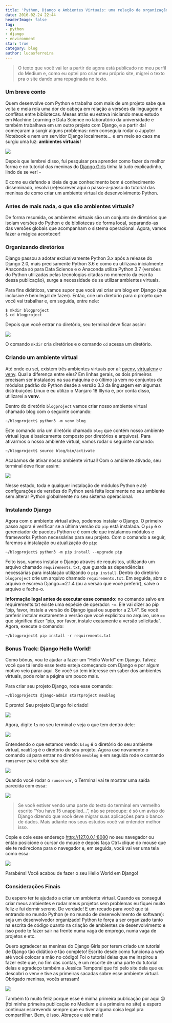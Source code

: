 ```yaml
---
title: 'Python, Django e Ambientes Virtuais: uma relação de organização e produtividade'
date: 2016-02-24 22:44
headerImage: false
tag:
- python
- django
- environment
star: true
category: blog
author: lucasferreira
---
```


> O texto que você vai ler a partir de agora está publicado no meu perfil do Medium e, como eu optei pro criar meu próprio site, migrei o texto pra o site dando uma  repaginada no texto.

### Um breve conto
Quem desenvolve com Python e trabalha com mais de um projeto sabe que volta e meia rola uma dor de cabeça em relação a versões da linguagem e conflitos entre bibliotecas. Meses atrás eu estava iniciando meus estudo em Machine Learning e Data Science no laboratório da universidade e também trabalhava em um outro projeto com Django, e a partir daí começaram a surgir alguns problemas: nem conseguia rodar o Jupyter Notebook e nem um servidor Django localmente… e em meio ao caos me surgiu uma luz: **ambientes virtuais!**

![](http://www.reactiongifs.com/wp-content/uploads/2012/12/this-is-beautiful.gif)

Depois que lembrei disso, fui pesquisar pra aprender como fazer da melhor forma e no tutorial das meninas do [Django Girls](https://tutorial.djangogirls.org/pt/?source=post_page---------------------------) tinha lá tudo explicadinho, lindo de se ver! *-*

E como eu defendo a ideia de que conhecimento bom é conhecimento disseminado, resolvi (re)escrever aqui o passo-a-passo do tutorial das meninas de como criar um ambiente virtual de desenvolvimento Python.

### Antes de mais nada, o que são ambientes virtuais?
De forma resumida, os ambientes virtuais são um conjunto de diretórios que isolam versões do Python e de bibliotecas de forma local, separando-as das versões globais que acompanham o sistema operacional. Agora, vamos fazer a mágica acontecer!

### Organizando diretórios
Django passou a adotar exclusivamente Python 3.x após a release do Django 2.0, mais precisamente Python 3.6 e como eu utilizava inicialmente Anaconda só para Data Science e o Anaconda utiliza Python 3.7 (versões do Python utilizadas pelas tecnologias citadas no momento da escrita dessa publicação), surge a necessidade de se utilizar ambientes virtuais.

Para fins didáticos, vamos supor que você vai criar um blog em Django (que inclusive é bem legal de fazer). Então, crie um diretório para o projeto que você vai trabalhar e, em seguida, entre nele:

```
$ mkdir blogproject
$ cd blogproject
```

Depois que você entrar no diretório, seu terminal deve ficar assim:

![](https://miro.medium.com/max/700/1*-fVLijIdxTTOohheDNWs-A.png)

O comando ```mkdir``` cria diretórios e o comando ```cd``` acessa um diretório.

### Criando um ambiente virtual

Até onde eu sei, existem três ambientes virtuais por aí: [pyenv](https://github.com/pyenv/pyenv), [virtualenv](https://virtualenv.pypa.io/en/latest/) e [venv](https://docs.python.org/3/library/venv.html). Qual a diferença entre eles? Em linhas gerais, os dois primeiros precisam ser instalados na sua máquina e o último já vem no conjuntos de módulos padrão do Python desde a versão 3.3 da linguagem em algumas distribuições Linux e eu utilizo o Manjaro 18 Illyria e, por conta disso, utilizarei a **venv**.

Dentro do diretório ```blogproject``` vamos criar nosso ambiente virtual chamado blog com o seguinte comando:

```
~/blogproject$ python3 -m venv blog
```

Este comando cria um diretório chamado ```blog``` que contém nosso ambiente virtual (que é basicamente composto por diretórios e arquivos). Para ativarmos o nosso ambiente virtual, vamos rodar o seguinte comando:

```
~/blogproject$ source blog/bin/activate
```

Acabamos de ativar nosso ambiente virtual! Com o ambiente ativado, seu terminal deve ficar assim:

![](https://miro.medium.com/max/700/1*n3SlzBrbi6kgBXEuEhnfnw.png)

Nesse estado, toda e qualquer instalação de módulos Python e até configurações de versões do Python será feita localmente no seu ambiente sem alterar Python globalmente no seu sistema operacional.

### Instalando Django
Agora com o ambiente virtual ativo, podemos instalar o Django. O primeiro passo agora é verificar se a última versão do ```pip``` está instalada. O ```pip``` é o gerenciador de pacotes Python e é com ele que instalamos módulos e frameworks Python necessárias para seu projeto. Com o comando a seguir, faremos a instalação ou atualização do ```pip```:

```
~/blogproject$ python3 -m pip install --upgrade pip
```

Feito isso, vamos instalar o Django através de requisitos, utilizando um arquivo chamado ```requirements.txt```, que guarda as dependências necessárias para instalação utilizando o ```pip install```. Dentro do diretório ```blogproject``` crie um arquivo chamado ```requirements.txt```. Em seguida, abra o arquivo e escreva Django~=2.1.4 (ou a versão que você preferir), salve o arquivo e feche-o.

**Informação legal antes de executar esse comando:** no comando salvo em requirements.txt existe uma espécie de operador: ```~=```. Ele vai dizer ao pip “pip, favor, instale a versão do Django igual ou superior a 2.1.4”. Se você preferir instalar exatamente a versão que você explicitou no arquivo, use ```==``` que significa dizer “pip, por favor, instale exatamente a versão solicitada”. Agora, execute o comando:

```
~/blogproject$ pip install -r requirements.txt
```

### Bonus Track: Django Hello World!
Como bônus, vou te ajudar a fazer um “Hello World” em Django. Talvez você que tá lendo esse texto esteja começando com Django e por algum motivo veio parar aqui. Se você só tem interesse em saber dos ambientes virtuais, pode rolar a página um pouco mais.

Para criar seu projeto Django, rode esse comando:

```
~/blogproject$ django-admin startproject meublog
```

E pronto! Seu projeto Django foi criado!

![](https://miro.medium.com/max/480/1*mNGFX8u39v3fGLgzS9k3pA.gif)

Agora, digite ```ls``` no seu terminal e veja o que tem dentro dele:

![](https://miro.medium.com/max/700/1*ZMLY3eFkhqiT65dxqNO1OA.png)

Entendendo o que estamos vendo: ```blog``` é o diretório do seu ambiente virtual, ```meublog``` é o diretório do seu projeto. Agora use novamente o comando ```cd``` para entrar no diretório ```meublog``` e em seguida rode o comando ```runserver``` para exibir seu site:

![](https://miro.medium.com/max/700/1*3upBwwc234-N_6L7JWlxPw.png)

Quando você rodar o ```runserver```, o Terminal vai te mostrar uma saída parecida com essa:

![](https://miro.medium.com/max/700/1*twCNjKZIhsrX_0iy3zuOKw.png)

> Se você estiver vendo uma parte do texto do terminal em vermelho escrito “You have 15 unapplied…”, não se preocupe: é só um aviso do Django dizendo que você deve migrar suas aplicações para o banco de dados. Mais adiante nos seus estudos você vai entender melhor isso.

Copie e cole esse endereço http://127.0.0.1:8080 no seu navegador ou então posicione o cursor do mouse e depois faça Ctrl+clique do mouse que ele te redireciona para o navegador e, em seguida, você vai ver uma tela como essa:

![](https://miro.medium.com/max/700/1*FEXvL5XivNmyWFc5WXy_6g.png)

Parabéns! Você acabou de fazer o seu Hello World em Django!

### Considerações Finais
Eu espero ter te ajudado a criar um ambiente virtual. Quando eu consegui criar meus ambientes e rodar meus projetos sem problemas eu fiquei muito feliz e fui dormir sereno. De verdade! E um recado para você que tá entrando no mundo Python (e no mundo de desenvolvimento de software): seja um desenvolvedor organizado! Python te força a ser organizado tanto na escrita de código quanto na criação de ambientes de desenvolvimento e isso pode te fazer sair na frente numa vaga de emprego, numa vaga de projetos e etc.

Quero agradecer as meninas do Django Girls por terem criado um tutorial de Django tão didático e tão completo! Escrito desde como funciona a web até você colocar a mão no código! Foi o tutorial delas que me inspirou a fazer este que, no fim das contas, é um recorte de uma parte do tutorial delas e agradeço também a Jessica Temporal que foi pelo site dela que eu descobri o venv e tive as primeiras sacadas sobre esse ambiente virtual. Obrigado meninas, vocês arrasam!

![](https://miro.medium.com/max/480/1*TlzCM3A6lRXM5FvZIge03Q.gif)

Também tô muito feliz porque esse é minha primeira publicação por aqui 😍 (foi minha primeira publicação no Medium e é a primeira no site) e espero continuar escrevendo sempre que eu tiver alguma coisa legal pra compartilhar. Bem, é isso. Abraços e até mais!